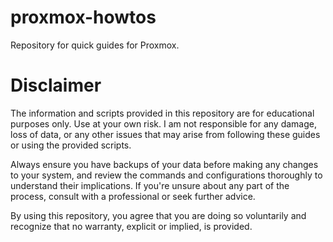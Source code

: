 # proxmox-howtos
Repository for quick guides for Proxmox. 

# Disclaimer

The information and scripts provided in this repository are for educational purposes only. Use at your own risk. I am not responsible for any damage, loss of data, or any other issues that may arise from following these guides or using the provided scripts. 

Always ensure you have backups of your data before making any changes to your system, and review the commands and configurations thoroughly to understand their implications. If you're unsure about any part of the process, consult with a professional or seek further advice.

By using this repository, you agree that you are doing so voluntarily and recognize that no warranty, explicit or implied, is provided.
